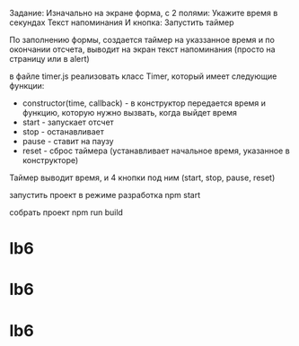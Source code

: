 Задание:
Изначально на экране форма, с 2 полями:
Укажите время в секундах
Текст напоминания
И кнопка:
Запустить таймер

По заполнению формы, создается таймер на указзанное время и по окончании отсчета, выводит на экран текст напоминания (просто на страницу или в alert)

в файле timer.js реализовать класс Timer, который имеет следующие функции:
- constructor(time, callback) - в конструктор передается время и функцию, которую нужно вызвать, когда выйдет время
- start - запускает отсчет
- stop - останавливает
- pause - ставит на паузу
- reset - сброс таймера (устанавливает начальное время, указанное в конструкторе)

Таймер выводит время, и 4 кнопки под ним (start, stop, pause, reset)

запустить проект в режиме разработка
npm start

собрать проект
npm run build
# lb6
# lb6
# lb6

